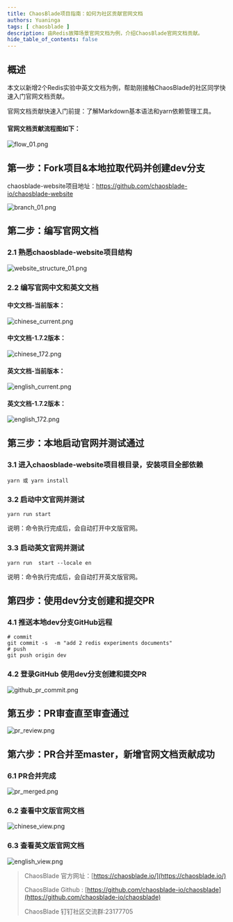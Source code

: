 ```yaml
---
title: ChaosBlade项目指南：如何为社区贡献官网文档
authors: Yuaninga
tags: [ chaosblade ]
description: 由Redis故障场景官网文档为例，介绍ChaosBlade官网文档贡献。
hide_table_of_contents: false
---
```


## 概述

本文以新增2个Redis实验中英文文档为例，帮助刚接触ChaosBlade的社区同学快速入门官网文档贡献。

官网文档贡献快速入门前提：了解Markdown基本语法和yarn依赖管理工具。

#### 官网文档贡献流程图如下：

![flow_01.png](/img/2023-10-20-chaosblade-website-contribution/flow_01.png)



<!--truncate-->
## 第一步：Fork项目&本地拉取代码并创建dev分支

chaosblade-website项目地址：https://github.com/chaosblade-io/chaosblade-website

![branch_01.png](/img/2023-10-20-chaosblade-website-contribution/branch_01.png)



## 第二步：编写官网文档

### 2.1 熟悉chaosblade-website项目结构

![website_structure_01.png](/img/2023-10-20-chaosblade-website-contribution/website_structure_01.png)


### 2.2 编写官网中文和英文文档

#### 中文文档-当前版本：

![chinese_current.png](/img/2023-10-20-chaosblade-website-contribution/chinese_current.png)

#### 中文文档-1.7.2版本：

![chinese_172.png](/img/2023-10-20-chaosblade-website-contribution/chinese_172.png)

#### 英文文档-当前版本：

![english_current.png](/img/2023-10-20-chaosblade-website-contribution/english_current.png)

#### 英文文档-1.7.2版本：

![english_172.png](/img/2023-10-20-chaosblade-website-contribution/english_172.png)


## 第三步：本地启动官网并测试通过

### 3.1 进入chaosblade-website项目根目录，安装项目全部依赖
```shell
yarn 或 yarn install
```

### 3.2 启动中文官网并测试
```shell
yarn run start
```
说明：命令执行完成后，会自动打开中文版官网。

### 3.3 启动英文官网并测试
```shell
yarn run  start --locale en
```
说明：命令执行完成后，会自动打开英文版官网。

## 第四步：使用dev分支创建和提交PR

### 4.1 推送本地dev分支GitHub远程
```shell
# commit
git commit -s  -m "add 2 redis experiments documents"
# push
git push origin dev
```

### 4.2 登录GitHub 使用dev分支创建和提交PR

![github_pr_commit.png](/img/2023-10-20-chaosblade-website-contribution/github_pr_commit.png)


## 第五步：PR审查直至审查通过

![pr_review.png](/img/2023-10-20-chaosblade-website-contribution/pr_review.png)


## 第六步：PR合并至master，新增官网文档贡献成功
### 6.1 PR合并完成

![pr_merged.png](/img/2023-10-20-chaosblade-website-contribution/pr_merged.png)


### 6.2 查看中文版官网文档

![chinese_view.png](/img/2023-10-20-chaosblade-website-contribution/chinese_view.png)

### 6.3 查看英文版官网文档

![english_view.png](/img/2023-10-20-chaosblade-website-contribution/english_view.png)



>
> ChaosBlade 官方网址：[https://chaosblade.io/](https://chaosblade.io/)
>
> ChaosBlade Github : [https://github.com/chaosblade-io/chaosblade](https://github.com/chaosblade-io/chaosblade)
>
> ChaosBlade 钉钉社区交流群:23177705

